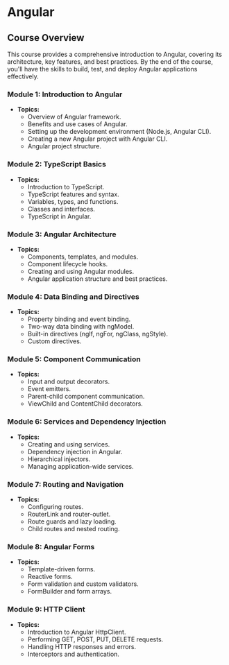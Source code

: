 # Angular

## Course Overview

This course provides a comprehensive introduction to Angular, covering its architecture, key features, and best practices. By the end of the course, you'll have the skills to build, test, and deploy Angular applications effectively.

### Module 1: Introduction to Angular

- **Topics:**
  - Overview of Angular framework.
  - Benefits and use cases of Angular.
  - Setting up the development environment (Node.js, Angular CLI).
  - Creating a new Angular project with Angular CLI.
  - Angular project structure.

### Module 2: TypeScript Basics

- **Topics:**
  - Introduction to TypeScript.
  - TypeScript features and syntax.
  - Variables, types, and functions.
  - Classes and interfaces.
  - TypeScript in Angular.

### Module 3: Angular Architecture

- **Topics:**
  - Components, templates, and modules.
  - Component lifecycle hooks.
  - Creating and using Angular modules.
  - Angular application structure and best practices.

### Module 4: Data Binding and Directives

- **Topics:**
  - Property binding and event binding.
  - Two-way data binding with ngModel.
  - Built-in directives (ngIf, ngFor, ngClass, ngStyle).
  - Custom directives.

### Module 5: Component Communication

- **Topics:**
  - Input and output decorators.
  - Event emitters.
  - Parent-child component communication.
  - ViewChild and ContentChild decorators.

### Module 6: Services and Dependency Injection

- **Topics:**
  - Creating and using services.
  - Dependency injection in Angular.
  - Hierarchical injectors.
  - Managing application-wide services.

### Module 7: Routing and Navigation

- **Topics:**
  - Configuring routes.
  - RouterLink and router-outlet.
  - Route guards and lazy loading.
  - Child routes and nested routing.

### Module 8: Angular Forms

- **Topics:**
  - Template-driven forms.
  - Reactive forms.
  - Form validation and custom validators.
  - FormBuilder and form arrays.

### Module 9: HTTP Client

- **Topics:**
  - Introduction to Angular HttpClient.
  - Performing GET, POST, PUT, DELETE requests.
  - Handling HTTP responses and errors.
  - Interceptors and authentication.
